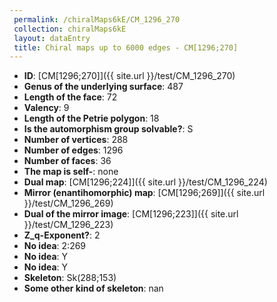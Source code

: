 ```yaml
--- 
 permalink: /chiralMaps6kE/CM_1296_270 
 collection: chiralMaps6kE
 layout: dataEntry
 title: Chiral maps up to 6000 edges - CM[1296;270]
---
```


- **ID**: [CM[1296;270]]({{ site.url }}/test/CM_1296_270)
- **Genus of the underlying surface**: 487
- **Length of the face**: 72
- **Valency**: 9
- **Length of the Petrie polygon**: 18
- **Is the automorphism group solvable?**: S
- **Number of vertices**: 288
- **Number of edges**: 1296
- **Number of faces**: 36
- **The map is self-**: none
- **Dual map**: [CM[1296;224]]({{ site.url }}/test/CM_1296_224)
- **Mirror (enantihomorphic) map**: [CM[1296;269]]({{ site.url }}/test/CM_1296_269)
- **Dual of the mirror image**: [CM[1296;223]]({{ site.url }}/test/CM_1296_223)
- **Z_q-Exponent?**: 2
- **No idea**:  2:269
- **No idea**: Y
- **No idea**: Y
- **Skeleton**: Sk(288;153)
- **Some other kind of skeleton**: nan
